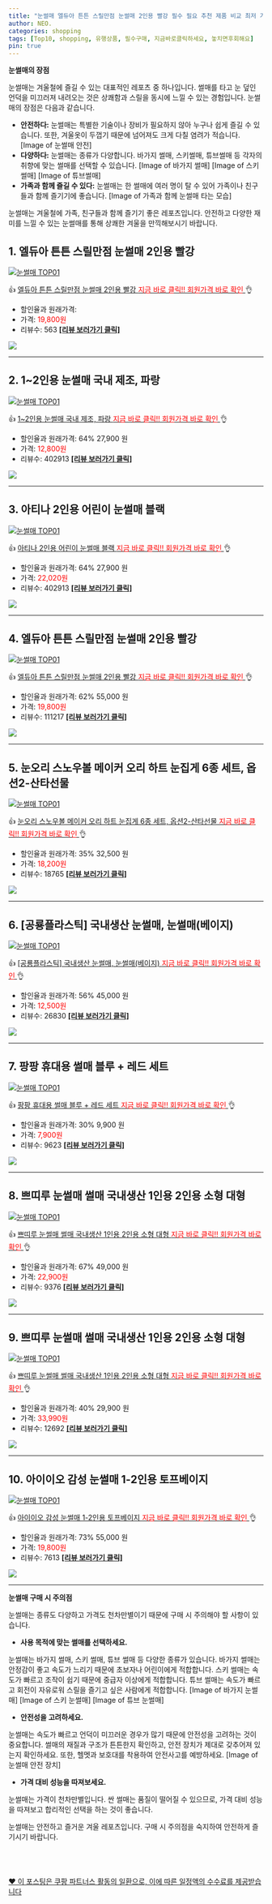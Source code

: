 ```yaml
---
title: "눈썰매 엘듀아 튼튼 스릴만점 눈썰매 2인용 빨강 필수 필요 추천 제품 비교 최저 가격 비교 장점 구매 후기 구매평"
author: NEO.
categories: shopping
tags: [Top10, shopping, 유행상품, 필수구매, 지금바로클릭하세요, 놓치면후회해요]
pin: true
---
```

**눈썰매의 장점**

눈썰매는 겨울철에 즐길 수 있는 대표적인 레포츠 중 하나입니다. 썰매를 타고 눈 덮인 언덕을 미끄러져 내려오는 것은 상쾌함과 스릴을 동시에 느낄 수 있는 경험입니다. 눈썰매의 장점은 다음과 같습니다.

* **안전하다:** 눈썰매는 특별한 기술이나 장비가 필요하지 않아 누구나 쉽게 즐길 수 있습니다. 또한, 겨울옷이 두껍기 때문에 넘어져도 크게 다칠 염려가 적습니다.
[Image of 눈썰매 안전]
* **다양하다:** 눈썰매는 종류가 다양합니다. 바가지 썰매, 스키썰매, 튜브썰매 등 각자의 취향에 맞는 썰매를 선택할 수 있습니다.
[Image of 바가지 썰매]
[Image of 스키썰매]
[Image of 튜브썰매]
* **가족과 함께 즐길 수 있다:** 눈썰매는 한 썰매에 여러 명이 탈 수 있어 가족이나 친구들과 함께 즐기기에 좋습니다.
[Image of 가족과 함께 눈썰매 타는 모습]

눈썰매는 겨울철에 가족, 친구들과 함께 즐기기 좋은 레포츠입니다. 안전하고 다양한 재미를 느낄 수 있는 눈썰매를 통해 상쾌한 겨울을 만끽해보시기 바랍니다.

   

## 1. 엘듀아 튼튼 스릴만점 눈썰매 2인용 빨강

[![눈썰매 TOP01](https://thumbnail7.coupangcdn.com/thumbnails/remote/490x490ex/image/vendor_inventory/99ff/8c3f47f76373460b2b7c3d9ce264487a1d43ec09da2e8c8a39c5bd854de1.jpeg)](https://link.coupang.com/re/AFFSDP?lptag=AF3617701&subid=GithubCoopas&pageKey=7800535154&traceid=V0-153&itemId=21125051450&vendorItemId=83273268890)


👍 [엘듀아 튼튼 스릴만점 눈썰매 2인용 빨강 <font color=red> 지금 바로 클릭!! 회원가격 바로 확인 </font> ](https://link.coupang.com/re/AFFSDP?lptag=AF3617701&subid=GithubCoopas&pageKey=7800535154&traceid=V0-153&itemId=21125051450&vendorItemId=83273268890) 👌 


- 할인율과 원래가격: 
- 가격: <span style='color:red'>19,800원</span>
- 리뷰수: 563  [**[리뷰 보러가기 클릭]**](https://link.coupang.com/re/AFFSDP?lptag=AF3617701&subid=GithubCoopas&pageKey=7800535154&traceid=V0-153&itemId=21125051450&vendorItemId=83273268890)

[![](/discount_price.png)](https://link.coupang.com/re/AFFSDP?lptag=AF3617701&subid=GithubCoopas&pageKey=7800535154&traceid=V0-153&itemId=21125051450&vendorItemId=83273268890)

---


   

## 2. 1~2인용 눈썰매 국내 제조, 파랑

[![눈썰매 TOP01](https://thumbnail10.coupangcdn.com/thumbnails/remote/490x490ex/image/vendor_inventory/2132/50353c292ad4c6f56443bc1451b724d770b069912046181d36c54a81e9cf.jpg)](https://link.coupang.com/re/AFFSDP?lptag=AF3617701&subid=GithubCoopas&pageKey=7785671518&traceid=V0-153&itemId=21051905270&vendorItemId=88114412848)


👍 [1~2인용 눈썰매 국내 제조, 파랑 <font color=red> 지금 바로 클릭!! 회원가격 바로 확인 </font> ](https://link.coupang.com/re/AFFSDP?lptag=AF3617701&subid=GithubCoopas&pageKey=7785671518&traceid=V0-153&itemId=21051905270&vendorItemId=88114412848) 👌 


- 할인율과 원래가격: 64%  27,900   원
- 가격: <span style='color:red'>12,800원</span>
- 리뷰수: 402913  [**[리뷰 보러가기 클릭]**](https://link.coupang.com/re/AFFSDP?lptag=AF3617701&subid=GithubCoopas&pageKey=7785671518&traceid=V0-153&itemId=21051905270&vendorItemId=88114412848)

[![](/discount_price.png)](https://link.coupang.com/re/AFFSDP?lptag=AF3617701&subid=GithubCoopas&pageKey=7785671518&traceid=V0-153&itemId=21051905270&vendorItemId=88114412848)

---


   

## 3. 아티나 2인용 어린이 눈썰매 블랙

[![눈썰매 TOP01](https://thumbnail6.coupangcdn.com/thumbnails/remote/490x490ex/image/retail/images/2018/12/26/22/5/c9e20726-33b5-4d10-b056-972915c5abc1.jpg)](https://link.coupang.com/re/AFFSDP?lptag=AF3617701&subid=GithubCoopas&pageKey=171382244&traceid=V0-153&itemId=490045365&vendorItemId=4242931905)


👍 [아티나 2인용 어린이 눈썰매 블랙 <font color=red> 지금 바로 클릭!! 회원가격 바로 확인 </font> ](https://link.coupang.com/re/AFFSDP?lptag=AF3617701&subid=GithubCoopas&pageKey=171382244&traceid=V0-153&itemId=490045365&vendorItemId=4242931905) 👌 


- 할인율과 원래가격: 64%  27,900   원
- 가격: <span style='color:red'>22,020원</span>
- 리뷰수: 402913  [**[리뷰 보러가기 클릭]**](https://link.coupang.com/re/AFFSDP?lptag=AF3617701&subid=GithubCoopas&pageKey=171382244&traceid=V0-153&itemId=490045365&vendorItemId=4242931905)

[![](/discount_price.png)](https://link.coupang.com/re/AFFSDP?lptag=AF3617701&subid=GithubCoopas&pageKey=171382244&traceid=V0-153&itemId=490045365&vendorItemId=4242931905)

---


   

## 4. 엘듀아 튼튼 스릴만점 눈썰매 2인용 빨강

[![눈썰매 TOP01](https://thumbnail7.coupangcdn.com/thumbnails/remote/490x490ex/image/vendor_inventory/99ff/8c3f47f76373460b2b7c3d9ce264487a1d43ec09da2e8c8a39c5bd854de1.jpeg)](https://link.coupang.com/re/AFFSDP?lptag=AF3617701&subid=GithubCoopas&pageKey=7800535154&traceid=V0-153&itemId=21125051450&vendorItemId=83273268890)


👍 [엘듀아 튼튼 스릴만점 눈썰매 2인용 빨강 <font color=red> 지금 바로 클릭!! 회원가격 바로 확인 </font> ](https://link.coupang.com/re/AFFSDP?lptag=AF3617701&subid=GithubCoopas&pageKey=7800535154&traceid=V0-153&itemId=21125051450&vendorItemId=83273268890) 👌 


- 할인율과 원래가격: 62%  55,000   원
- 가격: <span style='color:red'>19,800원</span>
- 리뷰수: 111217  [**[리뷰 보러가기 클릭]**](https://link.coupang.com/re/AFFSDP?lptag=AF3617701&subid=GithubCoopas&pageKey=7800535154&traceid=V0-153&itemId=21125051450&vendorItemId=83273268890)

[![](/discount_price.png)](https://link.coupang.com/re/AFFSDP?lptag=AF3617701&subid=GithubCoopas&pageKey=7800535154&traceid=V0-153&itemId=21125051450&vendorItemId=83273268890)

---


   

## 5. 눈오리 스노우볼 메이커 오리 하트 눈집게 6종 세트, 옵션2-산타선물

[![눈썰매 TOP01](https://thumbnail7.coupangcdn.com/thumbnails/remote/490x490ex/image/vendor_inventory/67c2/f624bf84c3db4bcb3d08051f3903b25daf3a1a0d8eda5c57bc4335e214c7.jpg)](https://link.coupang.com/re/AFFSDP?lptag=AF3617701&subid=GithubCoopas&pageKey=7692065959&traceid=V0-153&itemId=20572329463&vendorItemId=87647717811)


👍 [눈오리 스노우볼 메이커 오리 하트 눈집게 6종 세트, 옵션2-산타선물 <font color=red> 지금 바로 클릭!! 회원가격 바로 확인 </font> ](https://link.coupang.com/re/AFFSDP?lptag=AF3617701&subid=GithubCoopas&pageKey=7692065959&traceid=V0-153&itemId=20572329463&vendorItemId=87647717811) 👌 


- 할인율과 원래가격: 35%  32,500   원
- 가격: <span style='color:red'>18,200원</span>
- 리뷰수: 18765  [**[리뷰 보러가기 클릭]**](https://link.coupang.com/re/AFFSDP?lptag=AF3617701&subid=GithubCoopas&pageKey=7692065959&traceid=V0-153&itemId=20572329463&vendorItemId=87647717811)

[![](/discount_price.png)](https://link.coupang.com/re/AFFSDP?lptag=AF3617701&subid=GithubCoopas&pageKey=7692065959&traceid=V0-153&itemId=20572329463&vendorItemId=87647717811)

---


   

## 6. [공룡플라스틱] 국내생산 눈썰매, 눈썰매(베이지)

[![눈썰매 TOP01](https://thumbnail7.coupangcdn.com/thumbnails/remote/490x490ex/image/vendor_inventory/8131/70cb5e0a54b9481cf5babdf9c3dfaa2d8f5777c6a2f34abae8fe54b6b13a.jpg)](https://link.coupang.com/re/AFFSDP?lptag=AF3617701&subid=GithubCoopas&pageKey=4718022209&traceid=V0-153&itemId=21053062568&vendorItemId=88115546196)


👍 [[공룡플라스틱] 국내생산 눈썰매, 눈썰매(베이지) <font color=red> 지금 바로 클릭!! 회원가격 바로 확인 </font> ](https://link.coupang.com/re/AFFSDP?lptag=AF3617701&subid=GithubCoopas&pageKey=4718022209&traceid=V0-153&itemId=21053062568&vendorItemId=88115546196) 👌 


- 할인율과 원래가격: 56%  45,000   원
- 가격: <span style='color:red'>12,500원</span>
- 리뷰수: 26830  [**[리뷰 보러가기 클릭]**](https://link.coupang.com/re/AFFSDP?lptag=AF3617701&subid=GithubCoopas&pageKey=4718022209&traceid=V0-153&itemId=21053062568&vendorItemId=88115546196)

[![](/discount_price.png)](https://link.coupang.com/re/AFFSDP?lptag=AF3617701&subid=GithubCoopas&pageKey=4718022209&traceid=V0-153&itemId=21053062568&vendorItemId=88115546196)

---


   

## 7. 팡팡 휴대용 썰매 블루 + 레드 세트

[![눈썰매 TOP01](https://thumbnail9.coupangcdn.com/thumbnails/remote/490x490ex/image/retail/images/979770887546156-bfe08200-f726-4852-9632-dfd7ec1ea983.jpg)](https://link.coupang.com/re/AFFSDP?lptag=AF3617701&subid=GithubCoopas&pageKey=4389423918&traceid=V0-153&itemId=5200419186&vendorItemId=72509592669)


👍 [팡팡 휴대용 썰매 블루 + 레드 세트 <font color=red> 지금 바로 클릭!! 회원가격 바로 확인 </font> ](https://link.coupang.com/re/AFFSDP?lptag=AF3617701&subid=GithubCoopas&pageKey=4389423918&traceid=V0-153&itemId=5200419186&vendorItemId=72509592669) 👌 


- 할인율과 원래가격: 30%  9,900   원
- 가격: <span style='color:red'>7,900원</span>
- 리뷰수: 9623  [**[리뷰 보러가기 클릭]**](https://link.coupang.com/re/AFFSDP?lptag=AF3617701&subid=GithubCoopas&pageKey=4389423918&traceid=V0-153&itemId=5200419186&vendorItemId=72509592669)

[![](/discount_price.png)](https://link.coupang.com/re/AFFSDP?lptag=AF3617701&subid=GithubCoopas&pageKey=4389423918&traceid=V0-153&itemId=5200419186&vendorItemId=72509592669)

---


   

## 8. 쁘띠루 눈썰매 썰매 국내생산 1인용 2인용 소형 대형

[![눈썰매 TOP01](https://thumbnail9.coupangcdn.com/thumbnails/remote/490x490ex/image/vendor_inventory/8dd0/d69d6d68e011ee22b9b558d2ee40f94973c91f15cd9904a466851d215c9a.jpg)](https://link.coupang.com/re/AFFSDP?lptag=AF3617701&subid=GithubCoopas&pageKey=6997551962&traceid=V0-153&itemId=17148287233&vendorItemId=84321017954)


👍 [쁘띠루 눈썰매 썰매 국내생산 1인용 2인용 소형 대형 <font color=red> 지금 바로 클릭!! 회원가격 바로 확인 </font> ](https://link.coupang.com/re/AFFSDP?lptag=AF3617701&subid=GithubCoopas&pageKey=6997551962&traceid=V0-153&itemId=17148287233&vendorItemId=84321017954) 👌 


- 할인율과 원래가격: 67%  49,000   원
- 가격: <span style='color:red'>22,900원</span>
- 리뷰수: 9376  [**[리뷰 보러가기 클릭]**](https://link.coupang.com/re/AFFSDP?lptag=AF3617701&subid=GithubCoopas&pageKey=6997551962&traceid=V0-153&itemId=17148287233&vendorItemId=84321017954)

[![](/discount_price.png)](https://link.coupang.com/re/AFFSDP?lptag=AF3617701&subid=GithubCoopas&pageKey=6997551962&traceid=V0-153&itemId=17148287233&vendorItemId=84321017954)

---


   

## 9. 쁘띠루 눈썰매 썰매 국내생산 1인용 2인용 소형 대형

[![눈썰매 TOP01](https://thumbnail9.coupangcdn.com/thumbnails/remote/490x490ex/image/vendor_inventory/8dd0/d69d6d68e011ee22b9b558d2ee40f94973c91f15cd9904a466851d215c9a.jpg)](https://link.coupang.com/re/AFFSDP?lptag=AF3617701&subid=GithubCoopas&pageKey=6997551962&traceid=V0-153&itemId=17148287236&vendorItemId=84321017994)


👍 [쁘띠루 눈썰매 썰매 국내생산 1인용 2인용 소형 대형 <font color=red> 지금 바로 클릭!! 회원가격 바로 확인 </font> ](https://link.coupang.com/re/AFFSDP?lptag=AF3617701&subid=GithubCoopas&pageKey=6997551962&traceid=V0-153&itemId=17148287236&vendorItemId=84321017994) 👌 


- 할인율과 원래가격: 40%  29,900   원
- 가격: <span style='color:red'>33,990원</span>
- 리뷰수: 12692  [**[리뷰 보러가기 클릭]**](https://link.coupang.com/re/AFFSDP?lptag=AF3617701&subid=GithubCoopas&pageKey=6997551962&traceid=V0-153&itemId=17148287236&vendorItemId=84321017994)

[![](/discount_price.png)](https://link.coupang.com/re/AFFSDP?lptag=AF3617701&subid=GithubCoopas&pageKey=6997551962&traceid=V0-153&itemId=17148287236&vendorItemId=84321017994)

---


   

## 10. 아이이오 감성 눈썰매 1-2인용 토프베이지

[![눈썰매 TOP01](https://thumbnail6.coupangcdn.com/thumbnails/remote/490x490ex/image/vendor_inventory/7791/d7c855b52b38e5c590e3af14a8e0bfd40f23eab1a664355de652c36df12b.jpg)](https://link.coupang.com/re/AFFSDP?lptag=AF3617701&subid=GithubCoopas&pageKey=7791119147&traceid=V0-153&itemId=21079111169&vendorItemId=88141255810)


👍 [아이이오 감성 눈썰매 1-2인용 토프베이지 <font color=red> 지금 바로 클릭!! 회원가격 바로 확인 </font> ](https://link.coupang.com/re/AFFSDP?lptag=AF3617701&subid=GithubCoopas&pageKey=7791119147&traceid=V0-153&itemId=21079111169&vendorItemId=88141255810) 👌 


- 할인율과 원래가격: 73%  55,000   원
- 가격: <span style='color:red'>19,800원</span>
- 리뷰수: 7613  [**[리뷰 보러가기 클릭]**](https://link.coupang.com/re/AFFSDP?lptag=AF3617701&subid=GithubCoopas&pageKey=7791119147&traceid=V0-153&itemId=21079111169&vendorItemId=88141255810)

[![](/discount_price.png)](https://link.coupang.com/re/AFFSDP?lptag=AF3617701&subid=GithubCoopas&pageKey=7791119147&traceid=V0-153&itemId=21079111169&vendorItemId=88141255810)

---
**눈썰매 구매 시 주의점**

눈썰매는 종류도 다양하고 가격도 천차만별이기 때문에 구매 시 주의해야 할 사항이 있습니다.

* **사용 목적에 맞는 썰매를 선택하세요.**

눈썰매는 바가지 썰매, 스키 썰매, 튜브 썰매 등 다양한 종류가 있습니다. 바가지 썰매는 안정감이 좋고 속도가 느리기 때문에 초보자나 어린이에게 적합합니다. 스키 썰매는 속도가 빠르고 조작이 쉽기 때문에 중급자 이상에게 적합합니다. 튜브 썰매는 속도가 빠르고 회전이 자유로워 스릴을 즐기고 싶은 사람에게 적합합니다.
[Image of 바가지 눈썰매]
[Image of 스키 눈썰매]
[Image of 튜브 눈썰매]

* **안전성을 고려하세요.**

눈썰매는 속도가 빠르고 언덕이 미끄러운 경우가 많기 때문에 안전성을 고려하는 것이 중요합니다. 썰매의 재질과 구조가 튼튼한지 확인하고, 안전 장치가 제대로 갖추어져 있는지 확인하세요. 또한, 헬멧과 보호대를 착용하여 안전사고를 예방하세요.
[Image of 눈썰매 안전 장치]

* **가격 대비 성능을 따져보세요.**

눈썰매는 가격이 천차만별입니다. 싼 썰매는 품질이 떨어질 수 있으므로, 가격 대비 성능을 따져보고 합리적인 선택을 하는 것이 좋습니다.

눈썰매는 안전하고 즐거운 겨울 레포츠입니다. 구매 시 주의점을 숙지하여 안전하게 즐기시기 바랍니다.<br><br><br><br><br> [ ❤  이 포스팅은 쿠팡 파트너스 활동의 일환으로, 이에 따른 일정액의 수수료를 제공받습니다](https://link.coupang.com/a/bcEFyh)